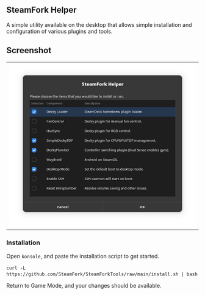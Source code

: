 ## SteamFork Helper
A simple utility available on the desktop that allows simple installation and configuration of various plugins and tools.

## Screenshot
<table>
  <tr>
    <td><img src="https://raw.githubusercontent.com/SteamFork/SteamForkTools/main/.images/steamfork_helper_20240830.png"/></td>
  </tr>
</table>

### Installation
Open `konsole`, and paste the installation script to get started.

```
curl -L https://github.com/SteamFork/SteamForkTools/raw/main/install.sh | bash
```

Return to Game Mode, and your changes should be available.

